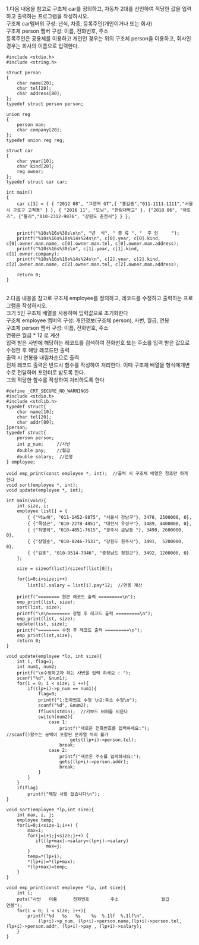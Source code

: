 1.다음 내용을 참고로 구조체 car를 정의하고, 자동차 2대를 선언하여 적당한 값을 입력하고 출력하는 프로그램을 작성하시오.
<br>구조체 car멤버의 구성: 년식, 차종, 등록주인(개인이거나 또는 회사)
<br>구조체 person 멤버 구성: 이름, 전화번호, 주소
<br>등록주인은 공용체를 이용하고 개인인 경우는 위의 구조체 person을 이용하고, 회사인 경우는 회사의 이름으로 입력한다.

```
#include <stdio.h>
#include <string.h>

struct person
{
	char name[20];
	char tel[20];
	char address[80];
};
typedef struct person person;

union reg
{
	person man;
	char company[20];
};
typedef union reg reg;

struct car
{
	char year[10];
	char kind[20];
	reg owner;
};
typedef struct car car;

int main()
{
	car c[3] = { { "2012 08", "그랜져 GT",{ "홍길동","011-1111-1111","서울시 구로구 고척동" } }, { "2016 11", "모닝", "한림대학교" }, {"2018 06", "아토즈", {"둘리","010-2312-9876", "강원도 춘천시"} } };


	printf("%10s%16s%30s\n\n", "년  식", " 종 류 ", "  주 인     ");
	printf("%10s%16s%10s%14s%24s\n", c[0].year, c[0].kind, c[0].owner.man.name, c[0].owner.man.tel, c[0].owner.man.address);
	printf("%10s%16s%30s\n", c[1].year, c[1].kind, c[1].owner.company);
	printf("%10s%16s%10s%14s%24s\n", c[2].year, c[2].kind, c[2].owner.man.name, c[2].owner.man.tel, c[2].owner.man.address);

	return 0;
}

```

<br>
2.다음 내용을 참고로 구조체 employee를 정의하고, 레코드를 수정하고 출력하는 프로그램을 작성하시오.
<br>크기 5인 구조체 배열을 사용하며 입력값으로 초기화한다
<br>구조체 employee 멤버의 구성: 개인정보(구조체 person), 사번, 월급, 연봉
<br>구조체 person 멤버 구성: 이름, 전화번호, 주소
<br>연봉은 월급 * 12 로 계산
<br>입력 받은 사번에 해당하는 레코드를 검색하여 전화번호 또는 주소를 입력 받은 값으로 수정한 후 해당 레코드만 출력
<br>출력 시 연봉을 내림차순으로 출력
<br>전체 레코드 출력은 반드시 함수를 작성하여 처리한다. 이때 구조체 배열을 형식매개변수로 전달하며 포인터로 받도록 한다.
<br>그외 적당한 함수를 작성하여 처리하도록 한다

```
#define _CRT_SECURE_NO_WARNINGS
#include <stdio.h>
#include <stdlib.h>
typedef struct{
	char name[10];
	char tel[20];
	char addr[80];
}person;
typedef struct{
	person person;
	int p_num;     //사번
	double pay;    //월급
	double salary;  //연봉
} employee;

void emp_print(const employee *, int);  //출력 시 구조체 배열은 참조만 하게 한다
void sort(employee *, int);
void update(employee *, int);

int main(void){
	int size, i;
	employee list[] = {
		{ {"박노해", "011-1452-9875", "서울시 강남구"}, 3478, 2500000, 0},
		{ {"목성균", "010-2278-4851", "대전시 유성구"}, 3489, 4400000, 0},
		{ {"최명희", "010-4851-7615", "광주시 금남동 "}, 3490, 2600000, 0},
		{ {"장일순", "010-8246-7531", "강원도 원주시"}, 3491,  5200000, 0},
		{ {"김훈", "010-9514-7946", "충청남도 청원군"}, 3492, 1200000, 0}
	};

	size = sizeof(list)/sizeof(list[0]);

	for(i=0;i<size;i++)
		list[i].salary = list[i].pay*12;  //연봉 계산

	printf("======== 원본 레코드 출력 =========\n");
	emp_print(list, size);
	sort(list, size);
	printf("\n\n======== 정렬 후 레코드 출력 =========\n");
	emp_print(list, size);
	update(list, size);
	printf("======== 수정 후 레코드 출력 =========\n");
	emp_print(list,size);
	return 0;
}

void update(employee *lp, int size){
	int i, flag=1;
	int num1, num2;
	printf("\n수정하고자 하는 사번을 입력 하세요 : ");
	scanf("%d", &num1);
	for(i = 0; i < size; i ++){
		if((lp+i)->p_num == num1){
			flag=0;
			printf("1:전화번호 수정 \n2:주소 수정\n");
			scanf("%d", &num2);
			fflush(stdin);  //키보드 버퍼를 비운다
			switch(num2){
				case 1:
					printf("새로운 전화번호를 입력하세요:");
//scanf()함수는 공백이 포함된 문자열 처리 불가
         				gets((lp+i)->person.tel);
					break;
				case 2:
					printf("새로운 주소를 입력하세요:");
		     		gets((lp+i)->person.addr);
				    break;
			}
	    }
	}
	if(flag)
		printf("해당 사항 없습니다\n");
}

void sort(employee *lp,int size){
	int max, i, j;
	employee temp;
	for(i=0;i<size-1;i++) {
		max=i;
		for(j=i+1;j<size;j++) {
		   if((lp+max)->salary<(lp+j)->salary)
			   max=j;
		}
		temp=*(lp+i);
		*(lp+i)=*(lp+max);
		*(lp+max)=temp;
	}
}

void emp_print(const employee *lp, int size){
	int i;
	puts("사번   이름      전화번호        주소                월급        연봉");
	for(i = 0; i < size; i++){
		printf("%d   %s   %s    %s  %.1lf  %.1lf\n",
			(lp+i)->p_num, (lp+i)->person.name,(lp+i)->person.tel,
(lp+i)->person.addr, (lp+i)->pay , (lp+i)->salary);
	}
}

```

